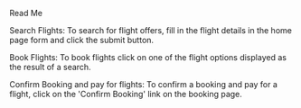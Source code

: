 Read Me

Search Flights: 
    To search for flight offers, fill in the flight details in the home page form and click the submit button. 

Book Flights: 
    To book flights click on one of the flight options displayed as the result of a search. 

Confirm Booking and pay for flights: 
    To confirm a booking and pay for a flight, click on the 'Confirm Booking' link on the booking page. 
